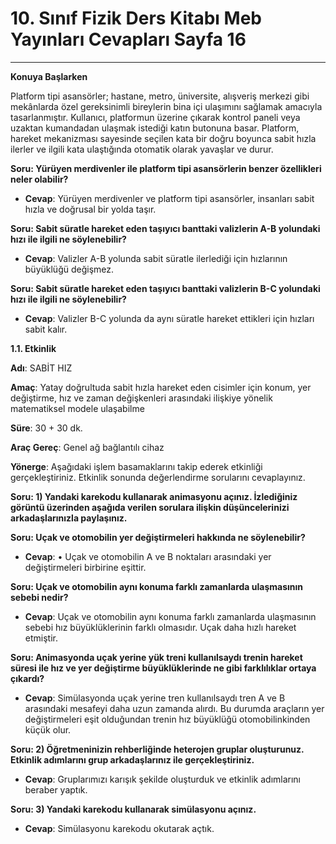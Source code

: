 # 10. Sınıf Fizik Ders Kitabı Meb Yayınları Cevapları Sayfa 16

---

**Konuya Başlarken**

Platform tipi asansörler; hastane, metro, üniversite, alışveriş merkezi gibi mekânlarda özel gereksinimli bireylerin bina içi ulaşımını sağlamak amacıyla tasarlanmıştır. Kullanıcı, platformun üzerine çıkarak kontrol paneli veya uzaktan kumandadan ulaşmak istediği katın butonuna basar. Platform, hareket mekanizması sayesinde seçilen kata bir doğru boyunca sabit hızla ilerler ve ilgili kata ulaştığında otomatik olarak yavaşlar ve durur.

**Soru: Yürüyen merdivenler ile platform tipi asansörlerin benzer özellikleri neler olabilir?**

-   **Cevap**: Yürüyen merdivenler ve platform tipi asansörler, insanları sabit hızla ve doğrusal bir yolda taşır.

**Soru: Sabit süratle hareket eden taşıyıcı banttaki valizlerin A-B yolundaki hızı ile ilgili ne söylenebilir?**

-   **Cevap**: Valizler A-B yolunda sabit süratle ilerlediği için hızlarının büyüklüğü değişmez.

**Soru: Sabit süratle hareket eden taşıyıcı banttaki valizlerin B-C yolundaki hızı ile ilgili ne söylenebilir?**

-   **Cevap**: Valizler B-C yolunda da aynı süratle hareket ettikleri için hızları sabit kalır.

**1.1. Etkinlik**

**Adı**: SABİT HIZ

**Amaç**: Yatay doğrultuda sabit hızla hareket eden cisimler için konum, yer değiştirme, hız ve zaman değişkenleri arasındaki ilişkiye yönelik matematiksel modele ulaşabilme

**Süre**: 30 + 30 dk.

**Araç Gereç**: Genel ağ bağlantılı cihaz

**Yönerge**: Aşağıdaki işlem basamaklarını takip ederek etkinliği gerçekleştiriniz. Etkinlik sonunda değerlendirme sorularını cevaplayınız.

**Soru: 1) Yandaki karekodu kullanarak animasyonu açınız. İzlediğiniz görüntü üzerinden aşağıda verilen sorulara ilişkin düşüncelerinizi arkadaşlarınızla paylaşınız.**

**Soru: Uçak ve otomobilin yer değiştirmeleri hakkında ne söylenebilir?**

-   **Cevap**: • Uçak ve otomobilin A ve B noktaları arasındaki yer değiştirmeleri birbirine eşittir.

**Soru: Uçak ve otomobilin aynı konuma farklı zamanlarda ulaşmasının sebebi nedir?**

-   **Cevap**: Uçak ve otomobilin aynı konuma farklı zamanlarda ulaşmasının sebebi hız büyüklüklerinin farklı olmasıdır. Uçak daha hızlı hareket etmiştir.

**Soru: Animasyonda uçak yerine yük treni kullanılsaydı trenin hareket süresi ile hız ve yer değiştirme büyüklüklerinde ne gibi farklılıklar ortaya çıkardı?**

-   **Cevap**: Simülasyonda uçak yerine tren kullanılsaydı tren A ve B arasındaki mesafeyi daha uzun zamanda alırdı. Bu durumda araçların yer değiştirmeleri eşit olduğundan trenin hız büyüklüğü otomobilinkinden küçük olur.

**Soru: 2) Öğretmeninizin rehberliğinde heterojen gruplar oluşturunuz. Etkinlik adımlarını grup arkadaşlarınız ile gerçekleştiriniz.**

-   **Cevap**: Gruplarımızı karışık şekilde oluşturduk ve etkinlik adımlarını beraber yaptık.

**Soru: 3) Yandaki karekodu kullanarak simülasyonu açınız.**

-   **Cevap**: Simülasyonu karekodu okutarak açtık.